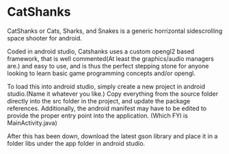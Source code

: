 CatShanks
=========

CatShanks or Cats, Sharks, and Snakes is a generic horrizontal sidescrolling space shooter for android. 

Coded in android studio, Catshanks uses a custom opengl2 based framework, that is well commented(At least the graphics/audio managers are.) and easy to use, and is thus the perfect stepping stone for anyone looking to learn basic game programming concepts and/or opengl.

To load this into android studio, simply create a new project in android studio.(Name it whatever you like.)
Copy everything from the source folder directly into the src folder in the project, and update the package references.
Additionally, the android manifest may have to be edited to provide the proper entry point into the application. (Which FYI is MainActivity.java)

After this has been down, download the latest gson library and place it in a folder libs under the app folder in android studio.


